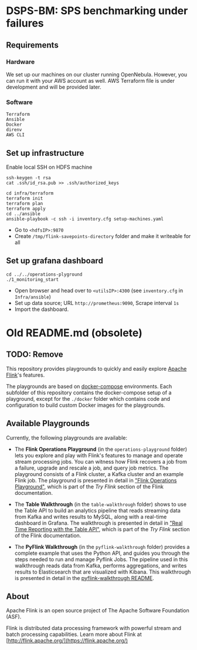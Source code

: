 # DSPS-BM: SPS benchmarking under failures

## Requirements

### Hardware
We set up our machines on our cluster running OpenNebula. However, you can run it with your AWS account as well. AWS Terraform file is under development and will be provided later.
### Software
```
Terraform
Ansible
Docker
direnv
AWS CLI
```

## Set up infrastructure

Enable local SSH on HDFS machine
```shell
ssh-keygen -t rsa
cat .ssh/id_rsa.pub >> .ssh/authorized_keys
```

```shell
cd infra/terraform
terraform init
terraform plan
terraform apply
cd ../ansible
ansible-playbook -c ssh -i inventory.cfg setup-machines.yaml
```
* Go to `<hdfsIP>:9870`
* Create `/tmp/flink-savepoints-directory` folder and make it writeable for all

## Set up grafana dashboard 

```shell
cd ../../operations-plyground
./1_monitoring_start
```
* Open browser and head over to `<utilsIP>:4300` (see `inventory.cfg` in `Infra/ansible`)
* Set up data source; URL `http://prometheus:9090`, Scrape interval `1s`
* Import the dashboard.

# Old README.md (obsolete)
## TODO: Remove

This repository provides playgrounds to quickly and easily explore [Apache Flink](https://flink.apache.org)'s features.

The playgrounds are based on [docker-compose](https://docs.docker.com/compose/) environments.
Each subfolder of this repository contains the docker-compose setup of a playground, except for the `./docker` folder which contains code and configuration to build custom Docker images for the playgrounds.

## Available Playgrounds

Currently, the following playgrounds are available:

* The **Flink Operations Playground** (in the `operations-playground` folder) lets you explore and play with Flink's features to manage and operate stream processing jobs. You can witness how Flink recovers a job from a failure, upgrade and rescale a job, and query job metrics. The playground consists of a Flink cluster, a Kafka cluster and an example 
Flink job. The playground is presented in detail in
["Flink Operations Playground"](https://ci.apache.org/projects/flink/flink-docs-release-1.11/try-flink/flink-operations-playground.html), which is part of the _Try Flink_ section of the Flink documentation.

* The **Table Walkthrough** (in the `table-walkthrough` folder) shows to use the Table API to build an analytics pipeline that reads streaming data from Kafka and writes results to MySQL, along with a real-time dashboard in Grafana. The walkthrough is presented in detail in ["Real Time Reporting with the Table API"](https://ci.apache.org/projects/flink/flink-docs-release-1.11/try-flink/table_api.html), which is part of the _Try Flink_ section of the Flink documentation.

* The **PyFlink Walkthrough** (in the `pyflink-walkthrough` folder) provides a complete example that uses the Python API, and guides you through the steps needed to run and manage Pyflink Jobs. The pipeline used in this walkthrough reads data from Kafka, performs aggregations, and writes results to Elasticsearch that are visualized with Kibana. This walkthrough is presented in detail in the [pyflink-walkthrough README](pyflink-walkthrough).

## About

Apache Flink is an open source project of The Apache Software Foundation (ASF).

Flink is distributed data processing framework with powerful stream and batch processing capabilities.
Learn more about Flink at [http://flink.apache.org/](https://flink.apache.org/)
